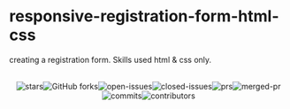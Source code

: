 # responsive-registration-form-html-css
creating a registration form. Skills used html &amp; css only.

<br />
<div style="display:flex;flex-wrap:wrap;justify-content:center;">
    <img src="https://badgen.net/github/stars/lewisushindi/Projest" alt="stars"/>
    <img src="https://badgen.net/github/forks/lewisushindi/Projest" alt="GitHub forks">
    <img src="https://badgen.net/github/open-issues/lewisushindi/Projest" alt="open-issues"/>
    <img src="https://badgen.net/github/closed-issues/lewisushindi/Projest" alt="closed-issues"/>
    <img src="https://badgen.net/github/prs/lewisushindi/Projest" alt="prs"/>
    <img src="https://badgen.net/github/merged-prs/lewisushindi/Projest" alt="merged-pr"/>
    <img src="https://badgen.net/github/commits/lewisushindi/Projest" alt="commits"/>
    <img src="https://badgen.net/github/contributors/lewisushindi/Projest" alt="contributors"/>
</div>

